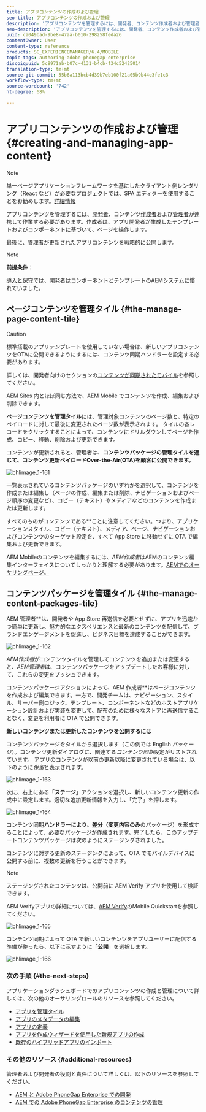 ```yaml
---
title: アプリコンテンツの作成および管理
seo-title: アプリコンテンツの作成および管理
description: 'アプリコンテンツを管理するには、開発者、コンテンツ作成者および管理者が連携して作業する必要があります。作成者は、アプリ開発者が生成したテンプレートおよびコンポーネントに基づいて、ページを操作します。  '
seo-description: 'アプリコンテンツを管理するには、開発者、コンテンツ作成者および管理者が連携して作業する必要があります。作成者は、アプリ開発者が生成したテンプレートおよびコンポーネントに基づいて、ページを操作します。  '
uuid: ca049bad-9be8-47aa-b010-298258feda26
contentOwner: User
content-type: reference
products: SG_EXPERIENCEMANAGER/6.4/MOBILE
topic-tags: authoring-adobe-phonegap-enterprise
discoiquuid: 5c8971ab-b07c-4131-b4cb-f34c52425014
translation-type: tm+mt
source-git-commit: 55b6a113bcb4d39b7eb100f21a05b9b44e3fe1c3
workflow-type: tm+mt
source-wordcount: '742'
ht-degree: 68%

---
```



# アプリコンテンツの作成および管理{#creating-and-managing-app-content}

>[!NOTE]
>
>単一ページアプリケーションフレームワークを基にしたクライアント側レンダリング（React など）が必要なプロジェクトでは、SPA エディターを使用することをお勧めします。[詳細情報](/help/sites-developing/spa-overview.md)

アプリコンテンツを管理するには、[開発者](#developer)、コンテンツ[作成者](#author)および[管理者](#administrator)が連携して作業する必要があります。作成者は、アプリ開発者が生成したテンプレートおよびコンポーネントに基づいて、ページを操作します。

最後に、管理者が更新されたアプリコンテンツを戦略的に公開します。

>[!NOTE]
>
>**前提条件**：
>
>[導入と保守](/help/sites-deploying/deploy.md)では、開発者はコンポーネントとテンプレートのAEMシステムに慣れていました。

## ページコンテンツを管理タイル {#the-manage-page-content-tile}

>[!CAUTION]
>
>標準搭載のアプリテンプレートを使用していない場合は、新しいアプリコンテンツをOTAに公開できるようにするには、コンテンツ同期ハンドラーを設定する必要があります。
>
>詳しくは、開発者向けのセクションの[コンテンツが同期されたモバイル](/help/mobile/phonegap-contentsync.md)を参照してください。

AEM Sites 内とほぼ同じ方法で、AEM Mobile でコンテンツを作成、編集および削除できます。

**ページコンテンツを管理タイル**&#x200B;には、管理対象コンテンツのページ数と、特定のペイロードに対して最後に変更されたページ数が表示されます。 タイルの各レコードをクリックすることによって、コンテンツにドリルダウンしてページを作成、コピー、移動、削除および更新できます。

コンテンツが更新されると、管理者は、**コンテンツパッケージの管理タイルを通じて、コンテンツ更新ペイロードOver-the-Air(OTA)を顧客に公開できます。**

![chlimage_1-161](assets/chlimage_1-161.png)

一覧表示されているコンテンツパッケージのいずれかを選択して、コンテンツを作成または編集し（ページの作成、編集または削除、ナビゲーションおよびページ順序の変更など）、コピー（テキスト）やメディアなどのコンテンツを作成または更新します。

すべてのものがコンテンツである&#x200B;**&#x200B;ことに注意してください。つまり、アプリケーションスタイル、コピー（テキスト）、メディア、ページ、ナビゲーションおよびコンテンツのターゲット設定を、すべて App Store に移動せずに OTA で編集および更新できます。

AEM Mobileのコンテンツを編集するには、*AEM作成者*はAEMのコンテンツ編集インターフェイスについてしっかりと理解する必要があります。[AEMでのオーサリングページ。](/help/sites-authoring/qg-page-authoring.md)

## コンテンツパッケージを管理タイル {#the-manage-content-packages-tile}

AEM 管理者&#x200B;**&#x200B;は、開発者や App Store 再送信を必要とせずに、アプリを迅速かつ簡単に更新し、魅力的なエクスペリエンスと最新のコンテンツを配信して、ブランドエンゲージメントを促進し、ビジネス目標を達成することができます。

![chlimage_1-162](assets/chlimage_1-162.png)

*AEM作成者*&#x200B;がコンテンツタイルを管理してコンテンツを追加または変更すると、*AEM管理者*&#x200B;は、コンテンツパッケージをアップデートしたお客様に対して、これらの変更をプッシュできます。

コンテンツパッケージアクションによって、AEM 作成者&#x200B;**&#x200B;はページコンテンツを作成および編集できます。一方で、開発チームは、ナビゲーション、スタイル、サーバー側ロジック、テンプレート、コンポーネントなどのホストアプリケーション設計および実装を変更して、配布のために様々なストアに再送信することなく、変更を利用者に OTA で公開できます。

**新しいコンテンツまたは更新したコンテンツを公開するには**

コンテンツパッケージをタイルから選択します（この例では English パッケージ）。コンテンツ更新ダイアログに、関連する&#x200B;*コンテンツ同期*&#x200B;設定がリストされています。 アプリのコンテンツが以前の更新以降に変更されている場合は、以下のように&#x200B;*保留*&#x200B;と表示されます。

![chlimage_1-163](assets/chlimage_1-163.png)

次に、右上にある「**ステージ**」アクションを選択し、新しいコンテンツ更新の作成中に設定します。適切な追加更新情報を入力し、「完了」を押します。

![chlimage_1-164](assets/chlimage_1-164.png)

コンテンツ同期&#x200B;**&#x200B;ハンドラーにより、差分（変更内容のみ&#x200B;**&#x200B;のパッケージ）を形成することによって、必要なパッケージが作成されます。完了したら、このアップデートコンテンツパッケージは次のようにステージングされました。

コンテンツに対する更新のステージングによって、OTA でモバイルデバイスに公開する前に、複数の更新を行うことができます。

>[!NOTE]
>
>ステージングされたコンテンツは、公開前に AEM Verify アプリを使用して検証できます。
>
>AEM Verifyアプリの詳細については、[AEM Verify](/help/mobile/phonegap-mobile-quickstart.md)のMobile Quickstartを参照してください。

![chlimage_1-165](assets/chlimage_1-165.png)

コンテンツ同期によって OTA で新しいコンテンツをアプリユーザーに配信する準備が整ったら、以下に示すように「**公開**」を選択します。

![chlimage_1-166](assets/chlimage_1-166.png)

### 次の手順 {#the-next-steps}

アプリケーションダッシュボードでのアプリコンテンツの作成と管理について詳しくは、次の他のオーサリングロールのリソースを参照してください。

* [アプリを管理タイル](/help/mobile/phonegap-app-details-tile.md)
* [アプリのメタデータの編集](/help/mobile/phonegap-editmetadata.md)
* [アプリの定義](/help/mobile/phonegap-app-definitions.md)
* [アプリを作成ウィザードを使用した新規アプリの作成](/help/mobile/phonegap-create-new-app.md)
* [既存のハイブリッドアプリのインポート](/help/mobile/phonegap-adding-content-to-imported-app.md)

### その他のリソース {#additional-resources}

管理者および開発者の役割と責任について詳しくは、以下のリソースを参照してください。

* [AEM と Adobe PhoneGap Enterprise での開発](/help/mobile/developing-in-phonegap.md)
* [AEM での Adobe PhoneGap Enterprise のコンテンツの管理](/help/mobile/administer-phonegap.md)
